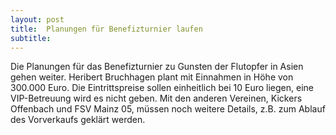 ```yaml
---
layout: post
title:  Planungen für Benefizturnier laufen
subtitle:  
---
```


Die Planungen für das Benefizturnier zu Gunsten der Flutopfer in Asien gehen weiter. Heribert Bruchhagen plant mit Einnahmen in Höhe von 300.000 Euro. Die Eintrittspreise sollen einheitlich bei 10 Euro liegen, eine VIP-Betreuung wird es nicht geben. Mit den anderen Vereinen, Kickers Offenbach und FSV Mainz 05, müssen noch weitere Details, z.B. zum Ablauf des Vorverkaufs geklärt werden.


